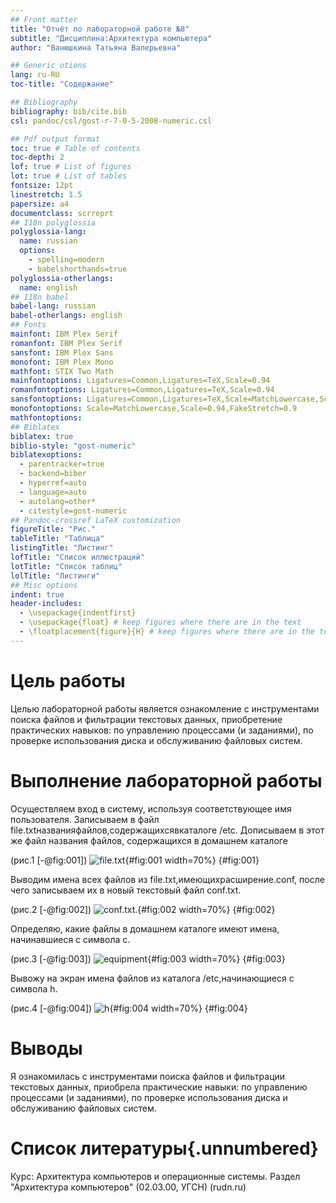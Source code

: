 ```yaml
---
## Front matter
title: "Отчёт по лабораторной работе №8"
subtitle: "Дисциплина:Архитектура компьютера"
author: "Ванюшкина Татьяна Валерьевна"

## Generic otions
lang: ru-RU
toc-title: "Содержание"

## Bibliography
bibliography: bib/cite.bib
csl: pandoc/csl/gost-r-7-0-5-2008-numeric.csl

## Pdf output format
toc: true # Table of contents
toc-depth: 2
lof: true # List of figures
lot: true # List of tables
fontsize: 12pt
linestretch: 1.5
papersize: a4
documentclass: scrreprt
## I18n polyglossia
polyglossia-lang:
  name: russian
  options:
	- spelling=modern
	- babelshorthands=true
polyglossia-otherlangs:
  name: english
## I18n babel
babel-lang: russian
babel-otherlangs: english
## Fonts
mainfont: IBM Plex Serif
romanfont: IBM Plex Serif
sansfont: IBM Plex Sans
monofont: IBM Plex Mono
mathfont: STIX Two Math
mainfontoptions: Ligatures=Common,Ligatures=TeX,Scale=0.94
romanfontoptions: Ligatures=Common,Ligatures=TeX,Scale=0.94
sansfontoptions: Ligatures=Common,Ligatures=TeX,Scale=MatchLowercase,Scale=0.94
monofontoptions: Scale=MatchLowercase,Scale=0.94,FakeStretch=0.9
mathfontoptions:
## Biblatex
biblatex: true
biblio-style: "gost-numeric"
biblatexoptions:
  - parentracker=true
  - backend=biber
  - hyperref=auto
  - language=auto
  - autolang=other*
  - citestyle=gost-numeric
## Pandoc-crossref LaTeX customization
figureTitle: "Рис."
tableTitle: "Таблица"
listingTitle: "Листинг"
lofTitle: "Список иллюстраций"
lotTitle: "Список таблиц"
lolTitle: "Листинги"
## Misc options
indent: true
header-includes:
  - \usepackage{indentfirst}
  - \usepackage{float} # keep figures where there are in the text
  - \floatplacement{figure}{H} # keep figures where there are in the text
---
```


# Цель работы

 Целью лабораторной работы является ознакомление с инструментами поиска файлов и фильтрации текстовых данных, приобретение практических навыков: по управлению процессами (и заданиями), по проверке использования диска и обслуживанию файловых систем.


# Выполнение лабораторной работы

Осуществляем вход в систему, используя соответствующее имя пользователя. Записываем в файл file.txtназванияфайлов,содержащихсявкаталоге /etc. Дописываем в этот же файл названия файлов, содержащихся в домашнем каталоге 

(рис.1 [-@fig:001])
![file.txt](image/1){#fig:001 width=70%}
{#fig:001}

Выводим имена всех файлов из file.txt,имеющихрасширение.conf, после чего записываем их в новый текстовый файл conf.txt.

(рис.2 [-@fig:002])
![conf.txt.](image/2){#fig:002 width=70%}
{#fig:002}

Определяю, какие файлы в домашнем каталоге имеют имена, начинавшиеся с символа с.

(рис.3 [-@fig:003])
![equipment](image/3){#fig:003 width=70%}
{#fig:003}

Вывожу на экран имена файлов  из каталога /etc,начинающиеся
 с символа h.

(рис.4 [-@fig:004])
![h](image/4){#fig:004 width=70%}
{#fig:004}

# Выводы


Я ознакомилась с инструментами поиска файлов и фильтрации текстовых данных, приобрела практические навыки: по управлению процессами (и заданиями), по проверке использования диска и обслуживанию файловых систем.


# Список литературы{.unnumbered}

Курс: Архитектура компьютеров и операционные системы. Раздел "Архитектура компьютеров" (02.03.00, УГСН) (rudn.ru)
